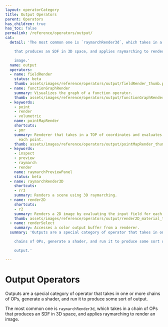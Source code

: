```yaml
---
layout: operatorCategory
title: Output Operators
parent: Operators
has_children: true
has_toc: false
permalink: /reference/operators/output/
cat:
  detail: 'The most common one is `raymarchRender3d`, which takes in a chain of OPs

    that produces an SDF in 3D space, and applies raymarching to render an

    image.'
  name: output
  operators:
  - name: fieldRender
    status: beta
    thumb: assets/images/reference/operators/output/fieldRender_thumb.png
  - name: functionGraphRender
    summary: Visualizes the graph of a function operator.
    thumb: assets/images/reference/operators/output/functionGraphRender_thumb.png
  - keywords:
    - point
    - render
    - volumetric
    name: pointMapRender
    shortcuts:
    - pmr
    summary: Renderer that takes in a TOP of coordinates and evaluates the scene at
      each point.
    thumb: assets/images/reference/operators/output/pointMapRender_thumb.png
  - keywords:
    - inspect
    - preview
    - raymarch
    - render
    name: raymarchPreviewPanel
    status: beta
  - name: raymarchRender3D
    shortcuts:
    - rr3
    summary: Renders a scene using 3D raymarching.
  - name: render2D
    shortcuts:
    - r2
    summary: Renders a 2D image by evaluating the input field for each pixel.
    thumb: assets/images/reference/operators/output/render2D_material_thumb.png
  - name: renderSelect
    summary: Accesses a color output buffer from a renderer.
  summary: 'Outputs are a special category of operator that takes in one or more

    chains of OPs, generate a shader, and run it to produce some sort of

    output.'

---
```


# Output Operators

Outputs are a special category of operator that takes in one or more
chains of OPs, generate a shader, and run it to produce some sort of
output.

The most common one is `raymarchRender3d`, which takes in a chain of OPs
that produces an SDF in 3D space, and applies raymarching to render an
image.
